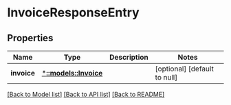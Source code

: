 # InvoiceResponseEntry

## Properties

| Name        | Type                                 | Description | Notes                        |
| ----------- | ------------------------------------ | ----------- | ---------------------------- |
| **invoice** | [***::models::Invoice**](Invoice.md) |             | [optional] [default to null] |

[[Back to Model list]](../README.md#documentation-for-models) [[Back to API list]](../README.md#documentation-for-api-endpoints) [[Back to README]](../README.md)
